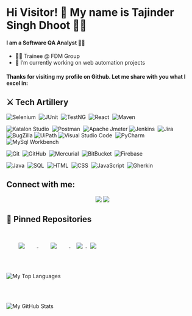 # Hi Visitor! 👋 My name is Tajinder Singh Dhoot 👳‍♂️

#### I am a Software QA Analyst 👨‍💻
- 🧑‍💼 Trainee @ FDM Group
- 🔭 I’m currently working on web automation projects

#### Thanks for visiting my profile on Github. Let me share with you what I excel in:

## ⚔️ Tech Artillery
![Selenium](https://img.shields.io/badge/-Selenium-05122A?style=flat&logo=selenium)&nbsp;
![JUnit](https://img.shields.io/badge/-JUnit-05122A?style=flat&logo=junit)&nbsp;
![TestNG](https://img.shields.io/badge/-TestNG-05122A?style=flat&logo=testng)&nbsp;
![React](https://img.shields.io/badge/-React-05122A?style=flat&logo=react)&nbsp;
![Maven](https://img.shields.io/badge/-Maven-05122A?style=flat&logo=mvn)&nbsp;

![Katalon Studio](https://img.shields.io/badge/-KatalonStudio-05122A?style=flat&logo=katalon-studio)&nbsp;
![Postman](https://img.shields.io/badge/-Postman-05122A?style=flat&logo=Postman)&nbsp;
![Apache Jmeter](https://img.shields.io/badge/-Jmeter-05122A?style=flat&logo=apache)
![Jenkins](https://img.shields.io/badge/-Jenkins-05122A?style=flat&logo=Jenkins)&nbsp;
![Jira](https://img.shields.io/badge/-Jira-05122A?style=flat&logo=Jira)&nbsp;
![BugZilla](https://img.shields.io/badge/-BugZilla-05122A?style=flat&logo=BugZilla)
![UiPath](https://img.shields.io/badge/-UiPath-05122A?style=flat&logo=UiPath)
![Visual Studio Code](https://img.shields.io/badge/-Visual%20Studio%20Code-05122A?style=flat&logo=visual-studio-code)&nbsp;
![PyCharm](https://img.shields.io/badge/-PyCharm-05122A?style=flat&logo=pycharm)&nbsp;
![MySql Workbench](https://img.shields.io/badge/-MySql%20Workbench-05122A?style=flat&logo=sql-workbench)&nbsp;

![Git](https://img.shields.io/badge/-Git-05122A?style=flat&logo=git)&nbsp;
![GitHub](https://img.shields.io/badge/-GitHub-05122A?style=flat&logo=github)&nbsp;
![Mercurial](https://img.shields.io/badge/-Mercurial-05122A?style=flat&logo=mercurial)&nbsp;
![BitBucket](https://img.shields.io/badge/-BitBucket-05122A?style=flat&logo=bitbucket)&nbsp;
![Firebase](https://img.shields.io/badge/-Firebase-05122A?style=flat&logo=Firebase)&nbsp;

![Java](https://img.shields.io/badge/-Java-05122A?style=flat&logo=Java&logoColor=FFA518)&nbsp;
![SQL](https://img.shields.io/badge/-SQL-05122A?style=flat&logo=sql)&nbsp;
![HTML](https://img.shields.io/badge/-HTML-05122A?style=flat&logo=HTML5)&nbsp;
![CSS](https://img.shields.io/badge/-CSS-05122A?style=flat&logo=CSS3&logoColor=1572B6)&nbsp;
![JavaScript](https://img.shields.io/badge/-JavaScript-05122A?style=flat&logo=javascript)&nbsp;
![Gherkin](https://img.shields.io/badge/-Gherkin-05122A?style=flat&logo=gherkin&logoColor=FFA518)&nbsp;

## Connect with me:

<p align="center">
<a href="https://www.linkedin.com/in/tajinder-singh-dhoot"><img src="https://img.shields.io/badge/-Tajinder%20Singh%20Dhoot-0077B5?style=flat&logo=Linkedin&logoColor=white"/></a>
<a href="mailto:singhtazinder047@gmail.com"><img src="https://img.shields.io/badge/-singhtazinder047@gmail.com-D14836?style=flat&logo=Gmail&logoColor=white"/></a>
</p>

## 📌 Pinned Repositories

<a href="https://github.com/Tajinder-Dhoot/UiPpath-project">
  <img align="center" style="margin:2rem" src="https://github-readme-stats.vercel.app/api/pin/?username=Tajinder-Dhoot&repo=UiPpath-project&title_color=ffffff&text_color=c9cacc&icon_color=4AB197&theme=github_dark" />
</a>

<a href="https://github.com/Tajinder-Dhoot/sql-online-course-project">
  <img align="center" style="margin:2rem" src="https://github-readme-stats.vercel.app/api/pin/?username=Tajinder-Dhoot&repo=sql-online-course-project&title_color=ffffff&text_color=c9cacc&icon_color=4AB197&theme=github_dark" />
</a>
&nbsp;

<a href="https://github.com/Tajinder-Dhoot/rest-apis-testing-project">
  <img align="center" style="margin:0.5rem" src="https://github-readme-stats.vercel.app/api/pin/?username=Tajinder-Dhoot&repo=rest-apis-testing-project &title_color=ffffff&text_color=c9cacc&icon_color=4AB197&theme=github_dark" />
</a>

<a href="https://github.com/Tajinder-Dhoot/automation-projects">
  <img align="center" style="margin:0.5rem" src="https://github-readme-stats.vercel.app/api/pin/?username=Tajinder-Dhoot&repo=automation-projects&title_color=ffffff&text_color=c9cacc&icon_color=4AB197&theme=github_dark" />
</a>

<br>
</br>

![My Top Languages](https://github-readme-stats-eight-theta.vercel.app/api/top-langs/?username=tajinder-dhoot&layout=compact&langs_count=8&theme=tokyonight)

<br>
</br>

![My GitHub Stats](https://github-readme-stats.vercel.app/api?username=tajinder-dhoot&show_icons=true&theme=tokyonight&include_all_commits=true&count_private=true)
  

<!--
**Tajinder-Dhoot/tajinder-dhoot** is a ✨ _special_ ✨ repository because its `README.md` (this file) appears on your GitHub profile.

Here are some ideas to get you started:

- 🔭 I’m currently working on ...
- 🌱 I’m currently learning ...
- 👯 I’m looking to collaborate on ...
- 🤔 I’m looking for help with ...
- 💬 Ask me about ...
- 📫 How to reach me: ...
- 😄 Pronouns: ...
- ⚡ Fun fact: ...
-->
